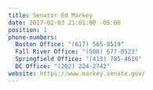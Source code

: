 ```yaml
---
title: Senator Ed Markey
date: 2017-02-03 21:01:00 -05:00
position: 1
phone-numbers:
  Boston Office: "(617) 565-8519"
  Fall River Office: "(508) 677-0523"
  Springfield Office: "(413) 785-4610"
  DC Office: "(202) 224-2742"
website: https://www.markey.senate.gov/
---
```


